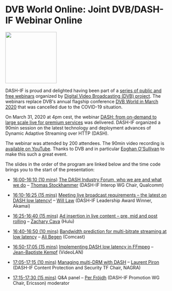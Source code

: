
# DVB World Online: Joint DVB/DASH-IF Webinar Online 

<a href="https://dvb.org/webinar/webinar-dash-from-on-demand-to-large-scale-live-for-premium-services/" target="_blank" rel="noopener noreferrer"><img height="160px"  src="https://dashif.org/img/dvbworld2020_blue_642x428.png" alt="" /></a>
 
DASH-IF is proud and delighted having been part of a <a href="https://dvb.org/news-events/webinars"> series of public and free webinars</a> organized by <a href="http://www.dvb.org">Digital Video Broadcasting (DVB) project</a>. The webinars replace DVB's annual flagship conference <a href="http://www.dvbworld.org">DVB World in March 2020</a> that was cancelled due to the COVID-19 situation.

On March 31, 2020 at 4pm cest, the webinar <a href="https://dvb.org/webinar/webinar-dash-from-on-demand-to-large-scale-live-for-premium-services/">DASH: from on-demand to large scale live for premium services</a> was delivered. DASH-IF organized a 90min session on the latest technology and deployment advances of Dynamic Adaptive Streaming over HTTP (DASH). 

The webinar was attended by 200 attendees. The 90min video recording is <a href="https://youtu.be/1EwqPZF9LDk">available on YouTube</a>. Thanks to DVB and in particular <a href="https://www.linkedin.com/in/eoghanosullivan/">Eoghan O'Sullivan</a> to make this such a great event.

The slides in the order of the program are linked below and the time code brings you to the start of the presentation:

* <a href="https://youtu.be/1EwqPZF9LDk?t=40">16:00-16:10 (10 mins)</a>	 <a href="http://dvb.org/wp-content/uploads/2020/03/DASH-IF-DVB-World-Introduction.pdf">The DASH Industry Forum, who we are and what we do</a> – <a href="https://www.linkedin.com/in/stockhammer">Thomas Stockhammer</a> (DASH-IF Interop WG Chair, Qualcomm)

* <a href="https://youtu.be/1EwqPZF9LDk?t=689">16:10-16:25 (15 mins)</a>	<a href="http://dvb.org/wp-content/uploads/2020/03/Latest-on-DASH-low-latency.pdf">Meeting live broadcast requirements – the latest on DASH low latency!</a> – <a href="https://www.linkedin.com/in/wilaw/">Will Law</a> (DASH-IF Leadership Award Winner, Akamai)

* <a href="https://youtu.be/1EwqPZF9LDk?t=1674">16:25-16:40 (15 mins)</a>	<a href="http://dvb.org/wp-content/uploads/2020/03/Ad-Insertion-in-Live-Content.pdf">Ad insertion in live content – pre, mid and post rolling</a> – <a href="https://www.linkedin.com/in/zachary-cava-73a99b45/">Zachary Cava</a> (Hulu)

* <a href="https://youtu.be/1EwqPZF9LDk?t=2608">16:40-16:50 (10 mins)</a>	<a href="http://dvb.org/wp-content/uploads/2020/03/dashif-dvb-webinar_begen_2020_03-1.pdf">Bandwidth prediction for multi-bitrate streaming at low latency</a> – <a href="https://www.linkedin.com/in/acbegen/">Ali Begen</a> (Comcast)

* <a href="https://youtu.be/1EwqPZF9LDk?t=3225">16:50-17:05 (15 mins)</a>	<a href="http://dvb.org/wp-content/uploads/2020/03/Dash-LL.pdf">Implementing DASH low latency in FFmpeg</a> – <a href="https://www.linkedin.com/in/jbkempf/">Jean-Baptiste Kempf</a> (VideoLAN)

* <a href="https://youtu.be/1EwqPZF9LDk?t=3830">17:05-17:15 (10 mins)</a>	<a href="http://dvb.org/wp-content/uploads/2020/03/Managing-multi-DRM-with-DASH.pdf">Managing multi-DRM with DASH</a> – <a href="https://www.linkedin.com/in/laurentpiron/">Laurent Piron</a> (DASH-IF Content Protection and Security TF Chair, NAGRA)

* <a href="https://youtu.be/1EwqPZF9LDk?t=4942">17:15-17:30 (15 mins)</a>	Q&A panel – <a href="https://www.linkedin.com/in/per-frojdh/">Per Fröjdh</a> (DASH-IF Promotion WG Chair, Ericsson) moderator


